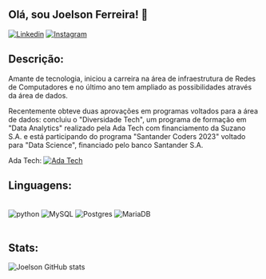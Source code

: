 ## Olá, sou Joelson Ferreira! 🤝

[![Linkedin](https://img.shields.io/badge/LinkedIn-0077B5?style=for-the-badge&logo=linkedin&logoColor=white)](https://www.linkedin.com/in/joelsons/)
[![Instagram](	https://img.shields.io/badge/Instagram-E4405F?style=for-the-badge&logo=instagram&logoColor=white)](https://www.instagram.com/joelson_sax/)

## Descrição:

Amante de tecnologia, iniciou a carreira na área de infraestrutura de Redes de Computadores e no último ano tem ampliado as possibilidades através da área de dados.

Recentemente obteve duas aprovações em programas voltados para a área de dados: concluiu o "Diversidade Tech", um programa de formação em "Data Analytics" realizado pela Ada Tech com financiamento da Suzano S.A. e está participando do programa "Santander Coders 2023" voltado para "Data Science", financiado pelo banco Santander S.A.

Ada Tech: 
[![Ada Tech](https://img.shields.io/badge/LinkedIn-0077B5?style=for-the-badge&logo=linkedin&logoColor=white)](https://www.linkedin.com/school/adatechbr)


## Linguagens:

<div style="display: inline_block"><br/>
    <img align="center" alt="python" src="https://img.shields.io/badge/Python-3776AB?style=for-the-badge&logo=python&logoColor=white" />
    <img align="center" alt="MySQL" src="https://img.shields.io/badge/mysql-%2300f.svg?style=for-the-badge&logo=mysql&logoColor=white" />
    <img align="center" alt="Postgres" src="https://img.shields.io/badge/postgres-%23316192.svg?style=for-the-badge&logo=postgresql&logoColor=white" />
    <img align="center" alt="MariaDB" src="https://img.shields.io/badge/MariaDB-003545?style=for-the-badge&logo=mariadb&logoColor=white" />

    

</div><br/>

## Stats:

![Joelson GitHub stats](https://github-readme-stats.vercel.app/api?username=Joelson-Ferreira&show_icons=true&theme=tokyonight)

